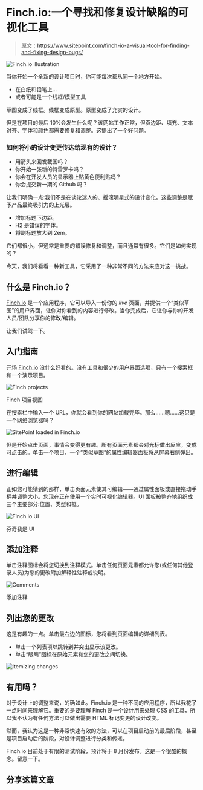 # Finch.io:一个寻找和修复设计缺陷的可视化工具

> 原文：<https://www.sitepoint.com/finch-io-a-visual-tool-for-finding-and-fixing-design-bugs/>

![Finch.io illustration](img/30554739e4bfe71ee4d6560c14f50f41.png)

当你开始一个全新的设计项目时，你可能每次都从同一个地方开始。

*   在白纸和铅笔上…
*   或者可能是一个线框/模型工具

草图变成了线框。线框变成原型。原型变成了充实的设计。

但是在项目的最后 10%会发生什么呢？该网站工作正常，但页边距、填充、文本对齐、字体和颜色都需要修复和调整。这提出了一个好问题。

### 如何将小的设计变更传达给现有的设计？

*   用箭头来回发截图吗？
*   你开始一张新的特雷罗卡吗？
*   你会在开发人员的显示器上贴黄色便利贴吗？
*   你会提交新一期的 Github 吗？

让我们明确一点:我们不是在谈论迷人的、摇滚明星式的设计变化。这些调整是赋予产品最终吸引力的上光层。

*   增加标题下边距。
*   H2 是错误的字体。
*   将副标题放大到 2em。

它们都很小，但通常是重要的错误修复和调整，而且通常有很多。它们是如何实现的？

今天，我们将看看一种新工具，它采用了一种非常不同的方法来应对这一挑战。

## 什么是 Finch.io？

[Finch.io](http://Finch.io) 是一个应用程序，它可以导入一份你的 *live* 页面，并提供一个“类似草图”的用户界面，让你对你看到的内容进行修改。当你完成后，它让你与你的开发人员/团队分享你的修改/编辑。

让我们试驾一下。

## 入门指南

开场 [Finch.io](http://Finch.io) 没什么好看的。没有工具和很少的用户界面选项，只有一个搜索框和一个演示项目。

![Finch projects](img/b94e50e674186469623dc0a6636a5711.png)

Finch 项目视图

在搜索栏中输入一个 URL，你就会看到你的网站加载完毕。那么……嗯……这只是一个网络浏览器吗？

![SitePoint loaded in Finch.io](img/7901e314f5de35435980bca319d252ba.png)

但是开始点击页面，事情会变得更有趣。所有页面元素都会对光标做出反应，变成可点击的。单击一个项目，一个“类似草图”的属性编辑器面板将从屏幕右侧弹出。

## 进行编辑

正如您可能猜到的那样，单击页面元素使其可编辑——通过属性面板或直接拖动手柄并调整大小。您现在正在使用一个实时可视化编辑器。UI 面板被整齐地组织成三个主要部分:位置、类型和框。

![Finch.io UI](img/8ffd2379a720ed95e793196d3f4ae954.png)

芬奇我是 UI

## 添加注释

单击注释图标会将您切换到注释模式。单击任何页面元素都允许您(或任何其他登录人员)为您的更改附加解释性注释或说明。

![Comments](img/3076eb24c0938576087ce05ed32f9442.png)

添加注释

## 列出您的更改

这是有趣的一点。单击最右边的图标，您将看到页面编辑的详细列表。

*   单击一个列表项以跳转到并突出显示该更改。
*   单击“眼睛”图标在原始元素和您的更改之间切换。

![Itemizing changes](img/3dbce5a5f092b706ef0c0d7616ba3d9e.png)

## 有用吗？

对于设计上的调整来说，的确如此。Finch.io 是一种不同的应用程序，所以我花了一点时间来理解它。重要的是要理解 Finch 是一个设计用来处理 CSS 的工具，所以我不认为有任何方法可以做出需要 HTML 标记变更的设计改变。

然而，我认为这是一种非常快速有效的方法，可以在项目启动前的最后阶段，甚至是项目启动后的阶段，对设计调整进行分类和传递。

Finch.io 目前处于有限的测试阶段，预计将于 8 月份发布。这是一个很酷的概念。留意一下。

## 分享这篇文章